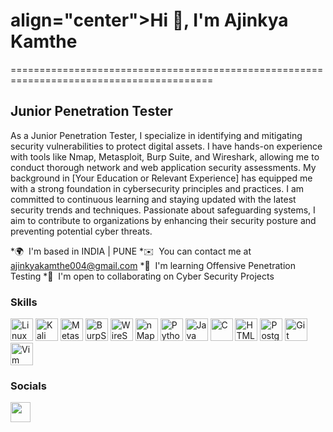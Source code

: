 <h1> align="center">Hi 👋, I'm Ajinkya Kamthe</h1>
=========================================================================================

Junior Penetration Tester
-------------------------

As a Junior Penetration Tester, I specialize in identifying and mitigating security vulnerabilities to protect digital assets. I have hands-on experience with tools like Nmap, Metasploit, Burp Suite, and Wireshark, allowing me to conduct thorough network and web application security assessments. My background in \[Your Education or Relevant Experience\] has equipped me with a strong foundation in cybersecurity principles and practices. I am committed to continuous learning and staying updated with the latest security trends and techniques. Passionate about safeguarding systems, I aim to contribute to organizations by enhancing their security posture and preventing potential cyber threats.

*🌍  I'm based in INDIA | PUNE
*✉️  You can contact me at [ajinkyakamthe004@gmail.com](mailto:ajinkyakamthe004@gmail.com)
*🧠  I'm learning Offensive Penetration Testing
*🤝  I'm open to collaborating on Cyber Security Projects

### Skills


<p align="left">
<img src="https://github.com/Iam-Ajinkya/Iam-Ajinkya/assets/165510980/ca7a1157-6e71-464a-8bf0-99ea6de6bf58" width="36" height="36" alt="Linux" />
<img src="https://github.com/Iam-Ajinkya/Iam-Ajinkya/assets/165510980/c80e89d8-30ed-40a7-be54-45ac0a8ea574" width="36" height="36" alt="Kali Linux" />
<img src="https://github.com/Iam-Ajinkya/Iam-Ajinkya/assets/165510980/3523b456-8105-456a-8b27-31a02958b0b8" width="36" height="36" alt="Metasploit" />
<img src="https://github.com/Iam-Ajinkya/Iam-Ajinkya/assets/165510980/7ee82c6b-0956-4a14-8892-927206a6cd51" width="36" height="36" alt="BurpSuite" />
<img src="https://github.com/Iam-Ajinkya/Iam-Ajinkya/assets/165510980/520d4cdf-0a17-4c1d-b580-50da8365aa25" width="36" height="36" alt="WireShark" />
<img src="https://github.com/Iam-Ajinkya/Iam-Ajinkya/assets/165510980/2db4d6f0-f79b-4c30-8094-ede02ee529b6" width="36" height="36" alt="nMap" />
<img src="https://github.com/Iam-Ajinkya/Iam-Ajinkya/assets/165510980/ce1a4692-cb96-4cd8-844a-93fe09ddebb3" width="36" height="36" alt="Python" />
<img src="https://github.com/Iam-Ajinkya/Iam-Ajinkya/assets/165510980/87398bdd-cba3-4a7c-83be-b9fb2e59a785" width="36" height="36" alt="Java" />
<img src="https://github.com/Iam-Ajinkya/Iam-Ajinkya/assets/165510980/48f7d601-0295-42ec-bf70-b99d059ce424" width="36" height="36" alt="C" />
<img src="https://github.com/Iam-Ajinkya/Iam-Ajinkya/assets/165510980/888690d1-f34f-40dc-8401-bee3d5a630bb" width="36" height="36" alt="HTML5" />
<img src="https://github.com/Iam-Ajinkya/Iam-Ajinkya/assets/165510980/8da013c6-c4b4-4f00-a8a9-d2092ee5e8d0" width="36" height="36" alt="PostgreSQL" />
<img src="https://github.com/Iam-Ajinkya/Iam-Ajinkya/assets/165510980/027117d7-2e41-40ea-9cbf-291a8fb3af5d" width="36" height="36" alt="Git" />
<img src="https://github.com/Iam-Ajinkya/Iam-Ajinkya/assets/165510980/c34eb6e6-2c2c-4b9d-ad1a-6d70e4606a21" width="36" height="36" alt="Vim" />
</p>


### Socials

<p align="left"> <a href="https://www.linkedin.com/in/ajinkyakamthe" target="_blank" rel="noreferrer"> <picture> <source media="(prefers-color-scheme: dark)" srcset="https://raw.githubusercontent.com/danielcranney/readme-generator/main/public/icons/socials/linkedin-dark.svg" /> 
<source media="(prefers-color-scheme: light)" srcset="https://raw.githubusercontent.com/danielcranney/readme-generator/main/public/icons/socials/linkedin.svg" /> 
<img src="https://raw.githubusercontent.com/danielcranney/readme-generator/main/public/icons/socials/linkedin.svg" width="32" height="32" /> 
</picture> 
</a>
</p>

<!---
<div align="center">
<p align="left"> <img src="https://komarev.com/ghpvc/?username=iam-ajinkya&label=Profile%20views&color=0e75b6&style=flat" alt="iam-ajinkya" /> </p>
<h3 align="left">Connect with me:</h3>
<p align="left">
</p>

<p><img align="center" src="https://github-readme-stats.vercel.app/api/top-langs?username=Iam-Ajinkya&show_icons=true&locale=en&layout=compact" alt="iam-ajinkya" /></p>

<p><img align="center" src="https://github-readme-streak-stats.herokuapp.com/?user=iam-ajinkya&" alt="Iam-Ajinkya" /></p>
</div>
--->
<!---
Iam-Ajinkya/Iam-Ajinkya is a ✨ special ✨ repository because its `README.md` (this file) appears on your GitHub profile.
You can click the Preview link to take a look at your changes.

